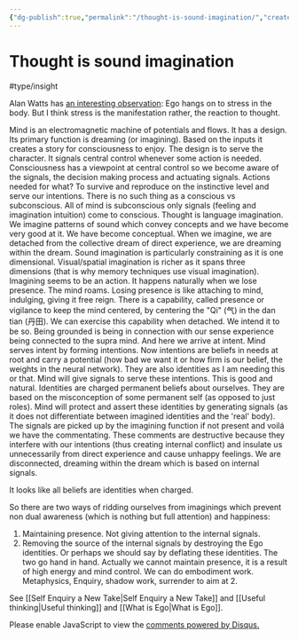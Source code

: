 ```yaml
---
{"dg-publish":true,"permalink":"/thought-is-sound-imagination/","created":"","updated":""}
---
```



<!-- Google tag (gtag.js) --> <script async src="https://www.googletagmanager.com/gtag/js?id=G-VTS8P5L3R1"></script> <script> window.dataLayer = window.dataLayer || []; function gtag(){dataLayer.push(arguments);} gtag('js', new Date()); gtag('config', 'G-VTS8P5L3R1'); </script>

# Thought is sound imagination

#type/insight 





Alan Watts has [an interesting observation](https://youtu.be/IdEA5zc-zIU): Ego hangs on to stress in the body. But I think stress is the manifestation rather, the reaction to thought.

Mind is an electromagnetic machine of potentials and flows. It has a design. Its primary function is dreaming (or imagining). Based on the inputs it creates a story for consciousness to enjoy. The design is to serve the character. It signals central control whenever some action is needed. Consciousness has a viewpoint at central control so we become aware of the signals, the decision making process and actuating signals. Actions needed for what? To survive and reproduce on the instinctive level and serve our intentions.
There is no such thing as a conscious vs subconscious. All of mind is subconscious only signals (feeling and imagination intuition) come to conscious.
Thought is language imagination. We imagine patterns of sound which convey concepts and we have become very good at it. We have become conceptual. When we imagine, we are detached from the collective dream of direct experience, we are dreaming within the dream. Sound imagination is particularly constraining as it is one dimensional. Visual/spatial imagination is richer as it spans three dimensions (that is why memory techniques use visual imagination).
Imagining seems to be an action. It happens naturally when we lose presence. The mind roams. Losing presence is like attaching to mind, indulging, giving it free reign. There is a capability, called presence or vigilance to keep the mind centered,  by centering the "Qi" (气) in the dan tian (丹田). We can exercise this capability when detached. We intend it to be so. Being grounded is being in connection with our sense experience being connected to the supra mind.
And here we arrive at intent. Mind serves intent by forming intentions. Now intentions are beliefs in needs at root and carry a potential (how bad we want it or how firm is our belief, the weights in the neural network). They are also identities as I am needing this or that. Mind will give signals to serve these intentions. This is good and natural.
Identities are charged permanent beliefs about ourselves. They are based on the misconception of some permanent self (as opposed to just roles). Mind will protect and assert these identities by generating signals (as it does not differentiate between imagined identities and the 'real' body). The signals are picked up by the imagining function if not present and voilá we have the commentating. These comments are destructive because they interfere with our intentions (thus creating internal conflict) and insulate us unnecessarily from direct experience and cause unhappy feelings. We are disconnected, dreaming within the dream which is based on internal signals.

It looks like all beliefs are identities when charged.

So there are two ways of ridding ourselves from imaginings which prevent non dual awareness (which is nothing but full attention) and happiness:
1. Maintaining presence. Not giving attention to the internal signals.
2. Removing the source of the internal signals by destroying the Ego identities. Or perhaps we should say by deflating these identities.
The two go hand in hand. Actually we cannot maintain presence, it is a result of high energy and mind control. We can do embodiment work. Metaphysics, Enquiry, shadow work, surrender to aim at 2.

See [[Self Enquiry a New Take\|Self Enquiry a New Take]] and [[Useful thinking\|Useful thinking]] and [[What is Ego\|What is Ego]].


<script id="dsq-count-scr" src="//www-spiritual-garden-com.disqus.com/count.js" async></script>
<div id="disqus_thread"></div>
<script>
    /**
    *  RECOMMENDED CONFIGURATION VARIABLES: EDIT AND UNCOMMENT THE SECTION BELOW TO INSERT DYNAMIC VALUES FROM YOUR PLATFORM OR CMS.
    *  LEARN WHY DEFINING THESE VARIABLES IS IMPORTANT: https://disqus.com/admin/universalcode/#configuration-variables    */
    /*
    var disqus_config = function () {
    this.page.url = PAGE_URL;  // Replace PAGE_URL with your page's canonical URL variable
    this.page.identifier = PAGE_IDENTIFIER; // Replace PAGE_IDENTIFIER with your page's unique identifier variable
    };
    */
    (function() { // DON'T EDIT BELOW THIS LINE
    var d = document, s = d.createElement('script');
    s.src = 'https://www-spiritual-garden-com.disqus.com/embed.js';
    s.setAttribute('data-timestamp', +new Date());
    (d.head || d.body).appendChild(s);
    })();
</script>
<noscript>Please enable JavaScript to view the <a href="https://disqus.com/?ref_noscript">comments powered by Disqus.</a></noscript>

